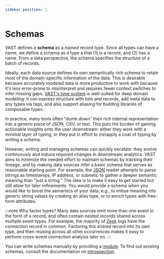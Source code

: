 ```yaml
---
sidebar_position: 1
---
```


# Schemas

VAST defines a **schema** as a *named* record type. Since all types can have
a name, we define a schema as a type a that (1) is a record, and (2) has a name.
From a data perspective, the schema specifies the structure of a batch of
records.

Ideally, each data source defines its own semantically rich schema to retain
most of the domain-specific information of the data. This is desirable because
accurately modeled data is more productive to work with because it's less
error-prone to misinterpret and requires fewer context switches to infer missing
gaps. [VAST's type system](type-system) is well-suited for deep domain modeling:
it can express structure with lists and records, add meta data to any types via
tags, and also support aliasing for building libraries of composable types.

In practice, many tools often "dumb down" their rich internal representation
into a generic piece of JSON, CSV, or text. This puts the burden of gaining
actionable insights onto the user downstream: either they work with a minimal
layer of typing, or they put in effort to (re)apply a coat of typing by writing
a schema.

However, writing and managing schemas can quickly escalate: they evolve
continuously and induce required changes in downstream analytics. VAST aims to
minimize the needed effort to maintain schemas by tracking their lineage, and by
making data sources infer a basic schema that serves as reasonable starting
point. For example, the [JSON](../formats/json.md) reader attempts to
parse strings as timestamps, IP address, or subnets, to gather a deeper semantic
meaning than "just a string." The idea is to make it easy to get started but
still allow for later refinements. You would provide a schema when you would
like to boost the semantics of your data, e.g., to imbue meaning into generic
string values by creating an alias type, or to enrich types with free-form
attributes.

:::note Why factor types?
Many data sources emit more than one event in the form of a record, and often
contain nested records shared across multiple event types. For example, the
majority of [Zeek](../formats/zeek.md) logs have the connection
record in common. Factoring this shared record into its own type, and then
reusing across all other occurrences makes it easy to perform cross-event
connection analysis later on.
:::

You can write schemas manually by providing a [module](modules.md). To find out
existing schemas, consult the documentation on
[introspection](../../use/introspect/README.md).
